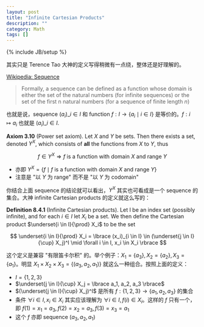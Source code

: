 ```yaml
---
layout: post
title: "Infinite Cartesian Products"
description: ""
category: Math
tags: []
---
```

{% include JB/setup %}

其实只是 Terence Tao 大神的定义写得稍微有一点绕，整体还是好理解的。

[Wikipedia: Sequence](https://en.wikipedia.org/wiki/Sequence)

> Formally, a sequence can be defined as a function whose domain is either the set of the natural numbers (for infinite sequences) or the set of the first n natural numbers (for a sequence of finite length $n$)

也就是说，sequence $(a_i)\_{i \in I}$ 和 function $f: I \rightarrow \lbrace a_i \mid i \in I \rbrace$ 是等价的。$f: i \mapsto a_i$ 也就是 $(a_i)\_{i \in I}$.

**Axiom 3.10** (Power set axiom). Let $X$ and $Y$ be sets. Then there exists a set, denoted $Y^X$, which consists of **all** the functions from $X$ to $Y$, thus

$$
f \in  Y^X \Rightarrow f \text{ is a function with domain } X \text{ and range } Y
$$

- 亦即 $Y^X = \lbrace f \mid f \text{ is a function with domain } X \text{ and range } Y \rbrace$
- 注意是 "以 $Y$ 为 range" 而不是 "以 $Y$ 为 codomain"

你结合上面 sequence 的结论就可以看出，$Y^X$ 其实也可看成是一个 sequence 的集合。大神 infinite Cartesian products 的定义就这么写的：

**Definition 8.4.1** (Infinite Cartesian products). Let I be an index set (possibly infinite), and for each $i \in I$ let $X_i$ be a set. We then define the Cartesian product $\underset{i \in I}{\prod} X_i$ to be the set

$$
\underset{i \in I}{\prod} X_i = \lbrace (x_i)_{i \in I} \in (\underset{j \in I}{\cup} X_j)^I \mid \forall i \in I, x_i \in X_i \rbrace
$$

这个定义是兼容 "有限笛卡尔积" 的。举个例子：$X_1 = \lbrace a_3 \rbrace, X_2 = \lbrace a_2 \rbrace, X_3 = \lbrace a_1 \rbrace$。明显 $X_1 \times X_2 \times X_3 = \lbrace (a_3, a_2, a_1) \rbrace$ 就这么一种组合。按照上面的定义：

- $I = \lbrace 1,2,3 \rbrace$
- $\underset{j \in I}{\cup} X_j = \lbrace a_1, a_2, a_3 \rbrace$
- $(\underset{j \in I}{\cup} X_j)^I$ 是所有 $f: \lbrace 1,2,3 \rbrace \rightarrow \lbrace a_1, a_2, a_3 \rbrace$ 的集合
- 条件 $\forall i \in I, x_i \in X_i$ 其实应该理解为 $\forall i \in I, f(i) \in X_i$。这样的 $f$ 只有一个，即 $f(1) = x_1 = a_3, f(2) = x_2 = a_3, f(3) = x_3 = a_1$
- 这个 $f$ 亦即 sequence $(a_3, a_2, a_1)$